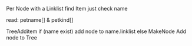 Per Node with a Linklist
find Item just check name

read: petname[] & petkind[]

TreeAdditem
if (name exist)
    add node to name.linklist
else
    MakeNode
    Add node to Tree

